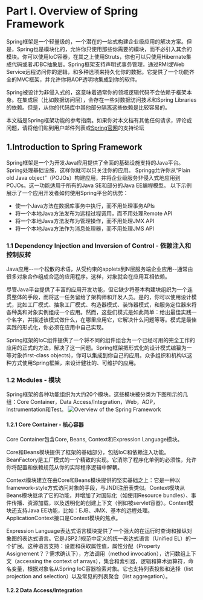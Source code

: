 # Part I. Overview of Spring Framework
Spring框架是一个轻量级的，一个潜在的一站式构建企业级应用的解决方案。但是，Spring也是模块化的，允许你只使用那些你需要的模块，而不必引入其余的模块。你可以使用IoC容器，在其之上使用Struts，你也可以只使用Hibernate集成代码或者JDBC抽象层。Spring框架支持声明式事务管理，通过RMI或Web Service远程访问你的逻辑，和多种选项来持久化你的数据。它提供了一个功能齐全的MVC框架，并允许你将AOP透明地集成到你的软件。

Spring被设计为非侵入式的，这意味着通常你的领域逻辑代码不会依赖于框架本身。在集成层（比如数据访问层），会存在一些对数据访问技术和Spring Libraries的依赖。但是，从你的代码库中其他部分隔离这些依赖是比较容易的。

本文档是Spring框架功能的参考指南。如果你对本文档有其他任何请求，评论或问题，请将他们贴到用户邮件列表或[Spring官网](http://forum.springsource.org/)的支持论坛

## 1.Introduction to Spring Framework
Spring框架是一个为开发Java应用提供了全面的基础设施支持的Java平台。Spring处理基础设施，这样你就可以只关注你的应用。
Springg允许你从“Plain old Java object”（POJOs）构建应用，并将企业级服务非侵入式地应用到POJOs。这一功能适用于所有的Java SE和部分的Java EE编程模型。
以下示例展示了一个应用开发者如何使用Spring平台的优势：
* 使一个Java方法在数据库事务中执行，而不用处理事务APIs
* 将一个本地Java方法发布为远程过程调用，而不用处理Remote API
* 将一个本地Java方法发布为管理操作，而不用处理JMX API
* 将一个本地Java方法作为消息处理器，而不用处理JMS API

### 1.1 Dependency Injection and Inversion of Control - 依赖注入和控制反转
Java应用--一个松散的术语，从受约束的applets到N层服务端企业应用--通常由很多对象合作组成合适的应用程序。这样，对象就会在应用互相依赖。

尽管Java平台提供了丰富的应用开发功能，但它缺少将基本构建块组织为一个连贯整体的手段，而将这一任务留给了架构师和开发人员。是的，你可以使用设计模式，比如工厂模式、抽象工厂模式、构造器模式、装饰器模式，和服务定位器来将各种类和对象实例组成一个应用。然而，这些们模式是如此简单：给出最佳实践一个名字，并描述该模式做什么，在哪里应用它，它解决什么问题等等。模式是最佳实践的形式化，你必须在应用中自己实现。

Spring框架的IoC组件提供了一个将不同的组件组合为一个已经可用的完全工作的应用的正式的方法，解决了这一问题。Spring框架把形式化的设计模式编纂为一等对象(first-class objects)，你可以集成到你自己的应用。众多组织和机构以这种方式使用Spring框架，来设计健壮的、可维护的应用。

### 1.2 Modules - 模块
Spring框架的各种功能组织为大约20个模块。这些模块被分类为下图所示的几组：Core Container，Data Access/Integration，Web，AOP，Instrumentation和Test。
![Overview of the Spring Framework](http://docs.spring.io/spring/docs/3.2.16.RELEASE/spring-framework-reference/htmlsingle/images/spring-overview.png)

#### 1.2.1 Core Container - 核心容器
Core Container包含Core, Beans, Context和Expression Language模块。

Core和Beans模块提供了框架的基础部分，包括IoC和依赖注入功能。BeanFactory是工厂模式的一个精致的实现。它消除了程序化单例的必须性，允许你将配置和依赖规范从你的实际程序逻辑中解耦。

Context模块建立在由Core和Beans模块提供的坚实基础之上：它是一种以framework-style方式访问对象的手段，与JNDI注册表类似。Context模块从Beans模块继承了它的功能，并增加了对国际化（如使用Resource bundles）、事件传播、资源加载，以及透明化的创建上下文（例如被servlet容器）。Context模块还支持Java EE功能，比如：EJB、JMX、基本的远程处理。ApplicationContext接口是Context模块的焦点。

Expression Language表达式语言模块提供了一个强大的在运行时查询和操纵对象图的表达式语言。它是JSP2.1规范中定义的统一表达式语言（Unified EL）的一个扩展。这种语言支持：设置和获取属性值，属性分配（Property Assignement？？需求确认下），方法调用（method invocation），访问数组上下文（accessing the context of arrays），集合和索引器，逻辑和算术运算符，命名变量，根据对象名从Spring IoC容器检索对象。它也支持列表投影和选择（list projection and selection）以及常见的列表聚合（list aggregation）。

#### 1.2.2 Data Access/Integration




















